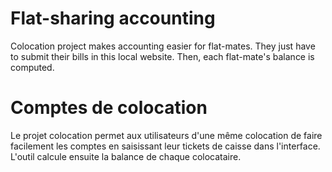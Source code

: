 Flat-sharing accounting
=======================

Colocation project makes accounting easier for flat-mates. They just have to submit their bills in this local website. Then, each flat-mate's balance is computed.


Comptes de colocation
=====================

Le projet colocation permet aux utilisateurs d'une même colocation de faire facilement les comptes en saisissant leur tickets de caisse dans l'interface. L'outil calcule ensuite la balance de chaque colocataire.
